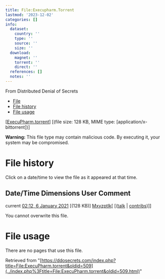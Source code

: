 ```yaml
---
title: File:Execupharm.Torrent
lastmod: '2023-12-02'
categories: []
info:
  dataset:
    country: ''
    type: ''
    source: ''
    size: ''
  download:
    magnet: ''
    torrent: ''
    direct: ''
  references: []
  notes: ''
---
```




From Distributed Denial of Secrets

- [File](./File:ExecuPharm.torrent.html#file)
- [File history](./File:ExecuPharm.torrent.html#filehistory)
- [File usage](./File:ExecuPharm.torrent.html#filelinks)

[[ExecuPharm.torrent](../images/e/e4/ExecuPharm.torrent "ExecuPharm.torrent")]
‎[(file size: 128 KB, MIME type:
[application/x-bittorrent])]

**Warning:** This file type may contain malicious code. By executing it,
your system may be compromised.

# File history

Click on a date/time to view the file as it appeared at that time.

Date/Time Dimensions User Comment
---
current [02:12, 6 January 2021](../images/e/e4/ExecuPharm.torrent) [(128 KB)] [Mxyzptlk](../index.php%3Ftitle=User:Mxyzptlk&action=edit&redlink=1.html "User:Mxyzptlk (page does not exist)")[ [([talk](../index.php%3Ftitle=User_talk:Mxyzptlk&action=edit&redlink=1.html "User talk:Mxyzptlk (page does not exist)") | [contribs](./Special:Contributions/Mxyzptlk.html "Special:Contributions/Mxyzptlk"))]]

You cannot overwrite this file.

# File usage

There are no pages that use this file.

Retrieved from
"[https://ddosecrets.com/index.php?title=File:ExecuPharm.torrent&oldid=509](../index.php%3Ftitle=File:ExecuPharm.torrent&oldid=509.html)"


